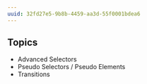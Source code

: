 ```yaml
---
uuid: 32fd27e5-9b8b-4459-aa3d-55f0001bdea6
---
```


## Topics

- Advanced Selectors
- Pseudo Selectors / Pseudo Elements
- Transitions
